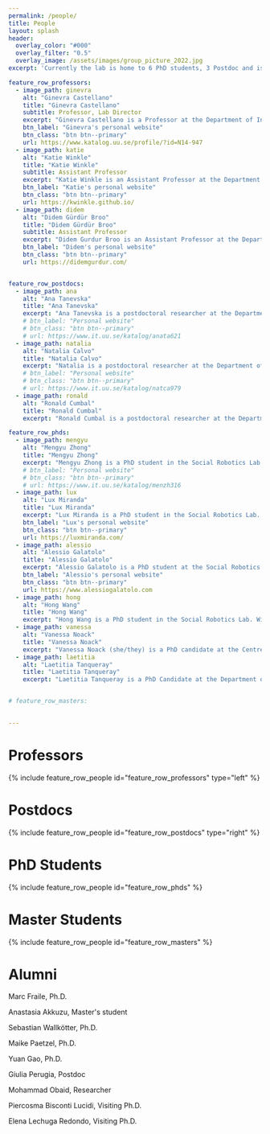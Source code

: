 ```yaml
---
permalink: /people/
title: People
layout: splash
header:
  overlay_color: "#000"
  overlay_filter: "0.5"
  overlay_image: /assets/images/group_picture_2022.jpg
excerpt: 'Currently the lab is home to 6 PhD students, 3 Postdoc and is headed by 1 Professor and 2 Assistant Professors.'

feature_row_professors:
  - image_path: ginevra
    alt: "Ginevra Castellano"
    title: "Ginevra Castellano"
    subtitle: Professor, Lab Director
    excerpt: "Ginevra Castellano is a Professor at the Department of Information Technology, Uppsala University, where she leads the Social Robotics Lab. Her research interests are in the areas of social robotics and affective computing, and include social learning, personalized adaptive robots, multimodal behaviours and uncanny valley effect in robots and virtual agents. Over the last ten years she has been working on the development of computational abilities that allow robots to behave in a socially intelligent way in scenarios where robots provide social support to humans, for example as tutors in the classroom or as companions for children."
    btn_label: "Ginevra's personal website"
    btn_class: "btn btn--primary"
    url: https://www.katalog.uu.se/profile/?id=N14-947
  - image_path: katie
    alt: "Katie Winkle"
    title: "Katie Winkle"
    subtitle: Assistant Professor
    excerpt: "Katie Winkle is an Assistant Professor at the Department of Information Technology, Uppsala University, where she is developing new lines of research around trustworthy Human Robot Inteaction (and what that means) at the Social Robotics Lab. Her research interests cover the design, development, evaluation and application of socially assistive robotics, with a focus on human-in-the-loop design/development and mutual shaping approaches which recognise the two-way interaction between robots and society."
    btn_label: "Katie's personal website"
    btn_class: "btn btn--primary"
    url: https://kwinkle.github.io/
  - image_path: didem
    alt: "Didem Gürdür Broo"
    title: "Didem Gürdür Broo"
    subtitle: Assistant Professor
    excerpt: "Didem Gurdur Broo is an Assistant Professor at the Department of Information Technology, Uppsala University. She is working with cyber-physical systems including industrial robotics and autonomous systems. Her research aims to provide new prototypes, tools, methods and methodologies to design future intelligent and autonomous systems more sustainable and human-centric through better data science practices and mindset shift."
    btn_label: "Didem's personal website"
    btn_class: "btn btn--primary"
    url: https://didemgurdur.com/


feature_row_postdocs:
  - image_path: ana
    alt: "Ana Tanevska"
    title: "Ana Tanevska"
    excerpt: "Ana Tanevska is a postdoctoral researcher at the Department of Information Technology, Uppsala University, within the Horizon Europe project SymAware. Their research at the Social Robotics Lab is grounded in the topic of trustworthy human-robot interaction with a particular focus on human-in-the-loop learning and shared autonomy and agency in HRI. In addition to trustworthy HRI, Ana's research interests also include cognitive robotics (with a spotlight on the role of affect in cognition) and socially-assistive HRI."
    # btn_label: "Personal website"
    # btn_class: "btn btn--primary"
    # url: https://www.it.uu.se/katalog/anata621
  - image_path: natalia
    alt: "Natalia Calvo"
    title: "Natalia Calvo"
    excerpt: "Natalia is a postdoctoral researcher at the Department of Information Technology, Uppsala University. With a background in mechatronics and robotics engineering, and a Ph.D. in Computer Science acquired through the MSCA ITN program Horizon 2020, her research focuses on developing fair and transparent algorithms for intelligent robots and diverse autonomous systems. She follows a multidisciplinary approach encompassing deep learning, human-robot interaction, robot manipulation tasks, and conversational interfaces. In a world where robots can actively assist humans, she aims to contribute to shaping the future of autonomous technology, fostering a society where these systems operate with fairness, accountability, and ethics at their core."
    # btn_label: "Personal website"
    # btn_class: "btn btn--primary"
    # url: https://www.it.uu.se/katalog/natca979
  - image_path: ronald
    alt: "Ronald Cumbal"
    title: "Ronald Cumbal"
    excerpt: "Ronald Cumbal is a postdoctoral researcher at the Department of Information Technology, Uppsala University, working on the SymAware project. His work involves embedding communication mechanisms to convey intention and decision-making in autonomous agents. He is passionate about robotics, dialogue systems, and human-centered Technology. His research focuses on developing adaptive robots that enhance interaction through various communication mechanisms, aiming to integrate autonomous agents into diverse social settings, with a particular emphasis on group interactions and multicultural users."

feature_row_phds:
  - image_path: mengyu
    alt: "Mengyu Zhong"
    title: "Mengyu Zhong"
    excerpt: "Mengyu Zhong is a PhD student in the Social Robotics Lab. She received an MSc in IT and Cognition from the University of Copenhagen in 2021. She believes that AI-powered robots are changing the world and will free humans from trivial and repetitive works. Her work is focused on data-driven socially assistive robotics, and it is part of the Project funded by WoMHeR. She is interested in human-robot interaction, multi-modal deep learning, and especially robot-assisted medical diagnosis."
    # btn_label: "Personal website"
    # btn_class: "btn btn--primary"
    # url: https://www.it.uu.se/katalog/menzh316
  - image_path: lux
    alt: "Lux Miranda"
    title: "Lux Miranda"
    excerpt: "Lux Miranda is a PhD student in the Social Robotics Lab. She wants to use the power of ethics, AI, and robotic embodiment to remedy existential dangers and transform society into a more sustainable and compassionate place. With a background drawing from complexity science, anthropology, cognitive science, and computational modeling, their current work is focused on the ethics and diversification of robot identity construction, AI alignment, feminist robot design, the dynamics of social intelligence, and illuminating the world."
    btn_label: "Lux's personal website"
    btn_class: "btn btn--primary"
    url: https://luxmiranda.com/
  - image_path: alessio
    alt: "Alessio Galatolo"
    title: "Alessio Galatolo"
    excerpt: "Alessio Galatolo is a PhD student at the Social Robotics Lab. He received his MSc degree in Machine Learning at KTH, Stockholm in 2022. His research interests mainly concern Large Language Models in topics such as Knowledge Manipulation, Personality Expression, Multi-Modal Generation in Social Robots and all the ethical implication involved. He is also part of PREVENT, an Uppsala-based project for cardio-metabolic diseases prevention in disadvantaged populations."
    btn_label: "Alessio's personal website"
    btn_class: "btn btn--primary"
    url: https://www.alessiogalatolo.com
  - image_path: hong
    alt: "Hong Wang"
    title: "Hong Wang"
    excerpt: "Hong Wang is a PhD student in the Social Robotics Lab. With a background in automatic control and embedded systems, she is passionate in the fields of robotics, autonomous systems, and AI-powered human-robot interaction. Her research interests include the application of social robots within domestic environments, with the current projects focusing on the evaluation and solution of potential risks associated with healthcare robots, aiming to enhance user experience and cybersecurity through trustworthy interactions."
  - image_path: vanessa
    alt: "Vanessa Noack"
    title: "Vanessa Noack"
    excerpt: "Vanessa Noack (she/they) is a PhD candidate at the Centre for Gender Research at Uppsala University. Vanessa received an MSSc and MA degree with a major in Gender Studies in 2020 and 2021. In their project Gender, Embodiment and Technology, she pays particular attention to how gender is mobilised in a technologised context by drawing on three case studies. The case studies include an analysis of gender in relation to different robots, such as the wearable robots called exoskeletons. Vanessa is also the Equal Opportunities Officer at the Centre for Gender Research at Uppsala University and takes part in the research group Technologization of the Everyday."
  - image_path: laetitia
    alt: "Laetitia Tanqueray"
    title: "Laetitia Tanqueray"
    excerpt: "Laetitia Tanqueray is a PhD Candidate at the Department of Technology and Society at Lund University, co-supervised by Katie Winkle in the Uppsala Social Robotics Lab. Laetitia holds law degrees (LLB and Master 1) and a Master's (MSc) in Sociology of Law. She investigates human-robot interactions (HRI) from a socio-legal lens. Her published work has mostly focused on informing HRI design, including in collaboration with HRI experts and in the domain of healthcare."


# feature_row_masters:
  

---
```


# Professors
{% include feature_row_people id="feature_row_professors" type="left" %}

# Postdocs
{% include feature_row_people id="feature_row_postdocs" type="right" %}

# PhD Students
{% include feature_row_people id="feature_row_phds" %}

# Master Students
{% include feature_row_people id="feature_row_masters" %}

# Alumni

Marc Fraile, Ph.D. 

Anastasia Akkuzu, Master's student

Sebastian Wallkötter, Ph.D.

Maike Paetzel, Ph.D.

Yuan Gao, Ph.D. 

Giulia Perugia, Postdoc

Mohammad Obaid, Researcher

Piercosma Bisconti Lucidi, Visiting Ph.D.  

Elena Lechuga Redondo, Visiting Ph.D.
